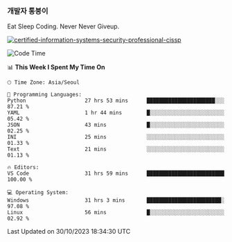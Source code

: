 ### 개발자 통붕이
Eat Sleep Coding.
Never Never Giveup.

[![certified-information-systems-security-professional-cissp](https://user-images.githubusercontent.com/44606727/157613689-acd84ec6-5f8f-4e79-89d9-a8d51f033634.png)](https://www.credly.com/badges/f394a010-85a0-450b-9136-8043af01d71c/public_url)

<!--START_SECTION:waka-->
![Code Time](http://img.shields.io/badge/Code%20Time-1%2C988%20hrs%2034%20mins-blue)

📊 **This Week I Spent My Time On** 

```text
🕑︎ Time Zone: Asia/Seoul

💬 Programming Languages: 
Python                   27 hrs 53 mins      ██████████████████████░░░   87.21 % 
YAML                     1 hr 44 mins        █░░░░░░░░░░░░░░░░░░░░░░░░   05.42 % 
JSON                     43 mins             █░░░░░░░░░░░░░░░░░░░░░░░░   02.25 % 
INI                      25 mins             ░░░░░░░░░░░░░░░░░░░░░░░░░   01.33 % 
Text                     21 mins             ░░░░░░░░░░░░░░░░░░░░░░░░░   01.13 % 

🔥 Editors: 
VS Code                  31 hrs 59 mins      █████████████████████████   100.00 % 

💻 Operating System: 
Windows                  31 hrs 3 mins       ████████████████████████░   97.08 % 
Linux                    56 mins             █░░░░░░░░░░░░░░░░░░░░░░░░   02.92 % 
```


 Last Updated on 30/10/2023 18:34:30 UTC
<!--END_SECTION:waka-->
